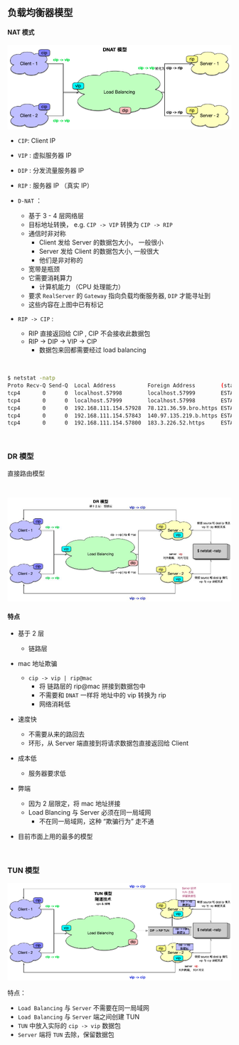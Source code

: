 ## 负载均衡器模型

#### NAT 模式

![4 层负载](images/dnat-distributed-pattern.png)

- `CIP`: Client IP 
- `VIP` : 虚拟服务器 IP
- `DIP` : 分发流量服务器 IP
- `RIP` : 服务器 IP （真实 IP）

- `D-NAT` ： 
  - 基于 3 - 4 层网络层
  - 目标地址转换， e.g. `CIP -> VIP`  转换为 `CIP -> RIP`
  - 通信时非对称
    - Client 发给 Server 的数据包大小， 一般很小
    - Server 发给 Client 的数据包大小, 一般很大
    - 他们是非对称的
  - 宽带是瓶颈
  - 它需要消耗算力
    - 计算机能力 （CPU 处理能力）
  - 要求 `RealServer` 的 `Gateway` 指向负载均衡服务器, `DIP` 才能寻址到
  - 这些内容在上图中已有标记
- `RIP -> CIP` : 
  - RIP 直接返回给 CIP , CIP 不会接收此数据包
  - RIP -> DIP -> VIP -> CIP
    - 数据包来回都需要经过 load balancing 

&nbsp;

```bash
$ netstat -natp
Proto Recv-Q Send-Q  Local Address          Foreign Address        (state)
tcp4       0      0  localhost.57998        localhost.57999        ESTABLISHED
tcp4       0      0  localhost.57999        localhost.57998        ESTABLISHED
tcp4       0      0  192.168.111.154.57928  78.121.36.59.bro.https ESTABLISHED
tcp4       0      0  192.168.111.154.57843  140.97.135.219.b.https ESTABLISHED
tcp4       0      0  192.168.111.154.57800  183.3.226.52.https     ESTABLISHED
```

&nbsp;

### DR 模型

直接路由模型

&nbsp;

![distributed-load-balancing-dr-pattern](images/distributed-load-balancing-dr-pattern.jpg)

#### 特点

- 基于 2 层
  - 链路层

- mac 地址欺骗
  - `cip -> vip | rip@mac`
    - 将 链路层的 rip@mac 拼接到数据包中
    - 不需要和 `DNAT`  一样将 地址中的 vip 转换为 rip 
    - 网络消耗低

- 速度快
  - 不需要从来的路回去
  - 环形，从 Server 端直接到将请求数据包直接返回给  Client

- 成本低
  - 服务器要求低

- 弊端
  - 因为 2 层限定，将 mac 地址拼接
  - Load Blancing 与 Server 必须在同一局域网
    - 不在同一局域网，这种 “欺骗行为” 走不通
- 目前市面上用的最多的模型

&nbsp;

### TUN 模型

![TUN 模型](images/tun-distributed-pattern.png)

特点： 

- `Load Balancing` 与 `Server` 不需要在同一局域网
- `Load Balancing` 与 `Server` 端之间创建 TUN
- `TUN` 中放入实际的 `cip -> vip` 数据包
- `Server` 端将 `TUN` 去除，保留数据包

&nbsp;